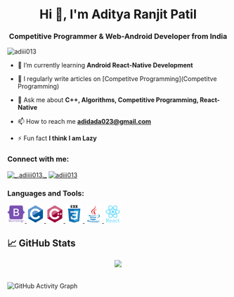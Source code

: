 <h1 align="center">Hi 👋, I'm Aditya Ranjit Patil</h1>
<h3 align="center">Competitive Programmer & Web-Android Developer from India</h3>

<p align="left"> <img src="https://komarev.com/ghpvc/?username=adiii013&label=Profile%20views&color=0e75b6&style=flat" alt="adiii013" /> </p>

- 🌱 I’m currently learning **Android React-Native Development**

- 📝 I regularly write articles on [Competitve Programming](Competitve Programming)

- 💬 Ask me about **C++, Algorithms, Competitive Programming, React-Native**

- 📫 How to reach me **adidada023@gmail.com**

- ⚡ Fun fact **I think I am Lazy**

<h3 align="left">Connect with me:</h3>
<p align="left">
<a href="https://instagram.com/_.adiiii013._" target="blank"><img align="center" src="https://raw.githubusercontent.com/rahuldkjain/github-profile-readme-generator/master/src/images/icons/Social/instagram.svg" alt="_.adiiii013._" height="30" width="40" /></a>
<a href="https://www.codechef.com/users/adiii013" target="blank"><img align="center" src="https://cdn.jsdelivr.net/npm/simple-icons@3.1.0/icons/codechef.svg" alt="adiii013" height="30" width="40" /></a>
</p>

<h3 align="left">Languages and Tools:</h3>
<p align="left"> <a href="https://getbootstrap.com" target="_blank" rel="noreferrer"> <img src="https://raw.githubusercontent.com/devicons/devicon/master/icons/bootstrap/bootstrap-plain-wordmark.svg" alt="bootstrap" width="40" height="40"/> </a> <a href="https://www.cprogramming.com/" target="_blank" rel="noreferrer"> <img src="https://raw.githubusercontent.com/devicons/devicon/master/icons/c/c-original.svg" alt="c" width="40" height="40"/> </a> <a href="https://www.w3schools.com/cpp/" target="_blank" rel="noreferrer"> <img src="https://raw.githubusercontent.com/devicons/devicon/master/icons/cplusplus/cplusplus-original.svg" alt="cplusplus" width="40" height="40"/> </a> <a href="https://www.w3schools.com/css/" target="_blank" rel="noreferrer"> <img src="https://raw.githubusercontent.com/devicons/devicon/master/icons/css3/css3-original-wordmark.svg" alt="css3" width="40" height="40"/> </a> <a href="https://www.java.com" target="_blank" rel="noreferrer"> <img src="https://raw.githubusercontent.com/devicons/devicon/master/icons/java/java-original.svg" alt="java" width="40" height="40"/> </a> <a href="https://reactjs.org/" target="_blank" rel="noreferrer"> <img src="https://raw.githubusercontent.com/devicons/devicon/master/icons/react/react-original-wordmark.svg" alt="react" width="40" height="40"/> </a> </p>

## &#x1f4c8; GitHub Stats

<div align="center">
   <img src="https://github-readme-stats.vercel.app/api?username=adiii013&show_icons=true&theme=cobalt"></img>
</div>

<br />


![GitHub Activity
Graph](https://activity-graph.herokuapp.com/graph?username=adiii013&bg_color=000000&color=4fff67&line=4fff67&point=ffffff&area=true&hide_border=true)
